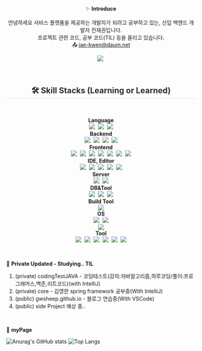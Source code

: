 <!--
<div align="center">
<img src="https://capsule-render.vercel.app/api?type=rect&color=auto&height=120&text=전재권%20GitHub&animation=fadeIn&fontColor=ffffff&fontSize=60" />
</div>
<br/>
-->

<div align="center">
   
✨ **Introduce**<br/><br/>
안녕하세요 서비스 플랫폼을 제공하는 개발자가 되려고 공부하고 있는, 신입 백엔드 개발자 전재권입니다.<br/>
프로젝트 관련 코드, 공부 코드(TIL) 등을 올리고 있습니다.<br/>
📤 jae-kwen@daum.net<br/>

</div>

<div align= "center">

<a href="https://gw-sheep.tistory.com/"><img src="https://img.shields.io/badge/Tistory-000000?style=flat&logo=Tistory&logoColor=white"/></a>&nbsp;

</div>

<br/>

<div align="center">

<h2 style="border-bottom: 1px solid #d8dee4; color: #282d33;"> 🛠️ Skill Stacks (Learning or Learned) </h2> <br> 

**Language**<br/>
<img src="https://img.shields.io/badge/JAVA-3776AB?style=flat"/>&nbsp;
<img src="https://img.shields.io/badge/Javascript-F7DF1E?style=flat&logo=Javascript&logoColor=white"/>&nbsp;
<img src="https://img.shields.io/badge/Python-3776AB?style=flat&logo=Python&logoColor=white"/><br/>
**Backend**<br/>
<img src="https://img.shields.io/badge/Spring-6DB33F?style=flat&logo=Spring&logoColor=white"/>&nbsp;
<img src="https://img.shields.io/badge/Spring Boot-6DB33F?style=flat&logo=Spring Boot&logoColor=white"/>&nbsp;
<img src="https://img.shields.io/badge/Node.js-339933?style=flat&logo=Node.js&logoColor=white"/>&nbsp;
<img src="https://img.shields.io/badge/JSP Servlet-3776AB?style=flat"/><br/>
**Frontend**<br/>
<img src="https://img.shields.io/badge/HTML5-E34F26?style=flat&logo=HTML5&logoColor=white"/>&nbsp;
<img src="https://img.shields.io/badge/CSS3-1572B6?style=flat&logo=CSS3&logoColor=white"/>&nbsp;
<img src="https://img.shields.io/badge/JQuery-0769AD?style=flat&logo=jQuery&logoColor=white"/>&nbsp;
<img src="https://img.shields.io/badge/Ajax-3776AB?style=flat"/>&nbsp;
<img src="https://img.shields.io/badge/JSON-000000?style=flat&logo=JSON&logoColor=white"/>&nbsp;
<img src="https://img.shields.io/badge/Bootstrap-7952B3?style=flat&logo=Bootstrap&logoColor=white"/>&nbsp;
<img src="https://img.shields.io/badge/thymeleaf-005F0F?style=flat&logo=thymeleaf&logoColor=white"/><br/>
**IDE, Editor**<br/>
<img src="https://img.shields.io/badge/IntelliJ IDEA-000000?style=flat&logo=IntelliJ IDEA&logoColor=white"/>&nbsp;
<img src="https://img.shields.io/badge/Eclipse IDE-2C2255?style=flat&logo=Eclipse IDE&logoColor=white"/>&nbsp;
<img src="https://img.shields.io/badge/Visual Studio Code-007ACC?style=flat&logo=Visual Studio Code&logoColor=white"/>&nbsp;
<img src="https://img.shields.io/badge/Sublime Text-FF9800?style=flat&logo=Sublime Text&logoColor=white"/>&nbsp;
<img src="https://img.shields.io/badge/pycharm-000000?style=flat&logo=pycharm&logoColor=white"/><br/>
**Server**<br/>
<img src="https://img.shields.io/badge/Express-339933?style=flat"/>&nbsp;
<img src="https://img.shields.io/badge/Apache Tomcat-F8DC75?style=flat&logo=Apache Tomcat&logoColor=white"/><br/>
**DB&Tool**<br/>
<img src="https://img.shields.io/badge/Oracle-F80000?style=flat&logo=Oracle&logoColor=white"/>&nbsp;
<img src="https://img.shields.io/badge/MySQL-4479A1?style=flat&logo=MySQL&logoColor=white"/>&nbsp;
<img src="https://img.shields.io/badge/DBeaver-382923?style=flat&logo=DBeaver&logoColor=white"/>
<br/>
**Build Tool**<br/>
<img src="https://img.shields.io/badge/Gradle-02303A?style=flat&logo=Gradle&logoColor=white"/><br/>
**OS**<br/>
<img src="https://img.shields.io/badge/Linux-FCC624?style=flat&logo=Linux&logoColor=white"/>&nbsp;
<img src="https://img.shields.io/badge/Ubuntu-E95420?style=flat&logo=Ubuntu&logoColor=white"/><br/>
<img src="https://img.shields.io/badge/Windows-0078D4?style=flat&logo=Windows&logoColor=white"/><br/>
**Tool**<br/>
<img src="https://img.shields.io/badge/Jira-0052CC?style=flat&logo=Jira&logoColor=white"/>&nbsp;
<img src="https://img.shields.io/badge/Notion-000000?style=flat&logo=Notion&logoColor=white"/>&nbsp;
<img src="https://img.shields.io/badge/Postman-FF6C37?style=flat&logo=Postman&logoColor=white"/>&nbsp;
<img src="https://img.shields.io/badge/Slack-4A154B?style=flat&logo=Slack&logoColor=white"/>&nbsp;
<img src="https://img.shields.io/badge/Discord-5865F2?style=flat&logo=Discord&logoColor=white">&nbsp;
<img src="https://img.shields.io/badge/Figma-F24E1E?style=flat&logo=Figma&logoColor=white"/>

</div>

<br/>

🌱 **Private Updated - Studying.. TIL** <br/>
1. (private) codingTestJAVA - 코딩테스트(강의:자바알고리즘,하루코딩/풀이:프로그래머스,백준,리트코드)(with IntelliJ)<br/>
2. (private) core - 김영한 spring framework 공부중(With IntelliJ)<br/>
3. (public) gwsheep.github.io - 블로그 연습중(With VSCode)<br/>
4. (public) side Project 예상 중..



<br/>


<!--
[![Hits](https://hits.seeyoufarm.com/api/count/incr/badge.svg?url=https%3A%2F%2Fgithub.com%2Fgwsheep%2Fhit-counter&count_bg=%233945C4&title_bg=%23555555&icon=github.svg&icon=&icon_color=%23E7E7E7&title=GitHub&edge_flat=false)](https://hits.seeyoufarm.com)<br/>
-->

🔭 **myPage** <br/>

![Anurag's GitHub stats](https://github-readme-stats.vercel.app/api?username=gwsheep&show_icons=true&theme=vue) 
![Top Langs](https://github-readme-stats.vercel.app/api/top-langs/?username=gwsheep&layout=compact&theme=vue)

 
<!--

**버튼 참고 사이트 https://simpleicons.org/
**gwsheep/gwsheep** is a ✨ _special_ ✨ repository because its `README.md` (this file) appears on your GitHub profile.
** https://docs.github.com/en 참고사이트

Here are some ideas to get you started:

- 🔭 I’m currently working on ...
- 🌱 I’m currently learning ...
- 👯 I’m looking to collaborate on ...
- 🤔 I’m looking for help with ...
- 💬 Ask me about ...
- 📫 How to reach me: ...
- 😄 Pronouns: ...
- ⚡ Fun fact: ...
-->
